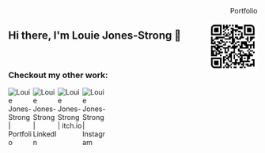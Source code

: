 <div align="right">Portfolio</div>

[<img align="right" alt="Louie Jones-Strong | Portfolio" width="100px"  src="Icons/Portfolio_QR.svg" />][Portfolio]

## Hi there, I'm **Louie Jones-Strong** 👋

<br>

### Checkout my other work:

[<img align="left" alt="Louie Jones-Strong | Portfolio" width="50px"  src="favicon.ico" />][Portfolio]
[<img align="left" alt="Louie Jones-Strong | LinkedIn" width="50px" src="https://www.linkedin.com/favicon.ico" />][linkedin]
[<img align="left" alt="Louie Jones-Strong | itch.io" width="50px"  src="https://itch.io/favicon.ico" />][itch.io]
[<img align="left" alt="Louie Jones-Strong | Instagram" width="50px"  src="https://www.instagram.com/favicon.ico" />][instagram]


[Portfolio]: https://louie-jones-strong.github.io/
[linkedin]: https://www.linkedin.com/in/louie-jones-strong
[itch.io]: https://louie-js.itch.io/
[instagram]: https://www.instagram.com/louie_j.s/
